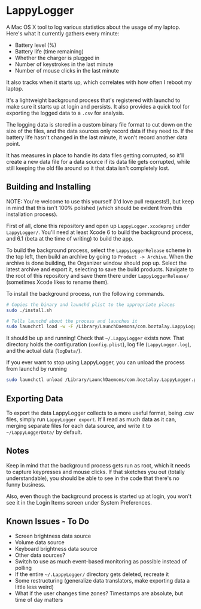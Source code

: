 LappyLogger
===========

A Mac OS X tool to log various statistics about the usage of my laptop. Here's what it currently gathers every minute:

* Battery level (%)
* Battery life (time remaining)
* Whether the charger is plugged in
* Number of keystrokes in the last minute
* Number of mouse clicks in the last minute

It also tracks when it starts up, which correlates with how often I reboot my laptop.

It's a lightweight background process that's registered with launchd to make sure it starts up at login and persists. It also provides a quick tool for exporting the logged data to a `.csv` for analysis.

The logging data is stored in a custom binary file format to cut down on the size of the files, and the data sources only record data if they need to. If the battery life hasn't changed in the last minute, it won't record another data point.

It has measures in place to handle its data files getting corrupted, so it'll create a new data file for a data source if its data file gets corrupted, while still keeping the old file around so it that data isn't completely lost.

Building and Installing
-----------------------

NOTE: You're welcome to use this yourself (I'd love pull requests!), but keep in mind that this isn't 100% polished (which should be evident from this installation process).

First of all, clone this repository and open up `LappyLogger.xcodeproj` under `LappyLogger/`. You'll need at least Xcode 6 to build the background process, and 6.1 (beta at the time of writing) to build the app.

To build the background process, select the `LappyLoggerRelease` scheme in the top left, then build an archive by going to `Product -> Archive`. When the archive is done building, the Organizer window should pop up. Select the latest archive and export it, selecting to save the build products. Navigate to the root of this repository and save them there under `LappyLoggerRelease/` (sometimes Xcode likes to rename them).

To install the background process, run the following commands.

```bash
# Copies the binary and launchd plist to the appropriate places
sudo ./install.sh

# Tells launchd about the process and launches it
sudo launchctl load -w -F /Library/LaunchDaemons/com.boztalay.LappyLogger.plist
```

It should be up and running! Check that `~/.LappyLogger` exists now. That directory holds the configuration (`config.plist`), log file (`LappyLogger.log`), and the actual data (`logData/`).

If you ever want to stop using LappyLogger, you can unload the process from launchd by running

```bash
sudo launchctl unload /Library/LaunchDaemons/com.boztalay.LappyLogger.plist
```

Exporting Data
--------------

To export the data LappyLogger collects to a more useful format, being .csv files, simply run `LappyLogger export`. It'll read as much data as it can, merging separate files for each data source, and write it to `~/LappyLoggerData/` by default.

Notes
-----

Keep in mind that the background process gets run as root, which it needs to capture keypresses and mouse clicks. If that sketches you out (totally understandable), you should be able to see in the code that there's no funny business.

Also, even though the background process is started up at login, you won't see it in the Login Items screen under System Preferences.

Known Issues - To Do
--------------------

* Screen brightness data source
* Volume data source
* Keyboard brightness data source
* Other data sources?
* Switch to use as much event-based monitoring as possible instead of polling
* If the entire `~/.LappyLogger/` directory gets deleted, recreate it
* Some restructuring (generalize data translators, make exporting data a little less weird)
* What if the user changes time zones? Timestamps are absolute, but time of day matters

